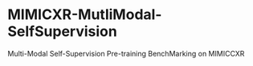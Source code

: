 # MIMICXR-MutliModal-SelfSupervision
Multi-Modal Self-Supervision Pre-training BenchMarking on MIMICCXR

